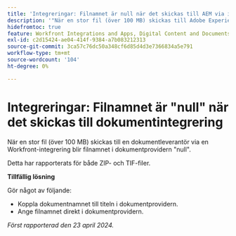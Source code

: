 ```yaml
---
title: 'Integreringar: Filnamnet är null när det skickas till AEM via integration'
description: '"När en stor fil (över 100 MB) skickas till Adobe Experience Manager via Workfront-integreringen är filnamnet i AEM null. '''
hidefromtoc: true
feature: Workfront Integrations and Apps, Digital Content and Documents
exl-id: c2d15424-ae04-414f-9384-a7b083212313
source-git-commit: 3ca57c76dc50a348cf6d85d4d3e7366834a5e791
workflow-type: tm+mt
source-wordcount: '104'
ht-degree: 0%

---
```


# Integreringar: Filnamnet är &quot;null&quot; när det skickas till dokumentintegrering

När en stor fil (över 100 MB) skickas till en dokumentleverantör via en Workfront-integrering blir filnamnet i dokumentprovidern &quot;null&quot;.

Detta har rapporterats för både ZIP- och TIF-filer.

**Tillfällig lösning**

Gör något av följande:

* Koppla dokumentnamnet till titeln i dokumentprovidern.
* Ange filnamnet direkt i dokumentprovidern.

_Först rapporterad den 23 april 2024._

